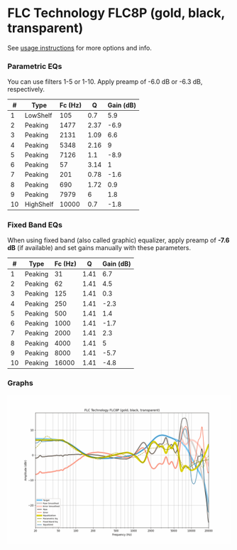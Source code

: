 # FLC Technology FLC8P (gold, black, transparent)
See [usage instructions](https://github.com/jaakkopasanen/AutoEq#usage) for more options and info.

### Parametric EQs
You can use filters 1-5 or 1-10. Apply preamp of -6.0 dB or -6.3 dB, respectively.

|   # | Type      |   Fc (Hz) |    Q |   Gain (dB) |
|-----|-----------|-----------|------|-------------|
|   1 | LowShelf  |       105 | 0.7  |         5.9 |
|   2 | Peaking   |      1477 | 2.37 |        -6.9 |
|   3 | Peaking   |      2131 | 1.09 |         6.6 |
|   4 | Peaking   |      5348 | 2.16 |         9   |
|   5 | Peaking   |      7126 | 1.1  |        -8.9 |
|   6 | Peaking   |        57 | 3.14 |         1   |
|   7 | Peaking   |       201 | 0.78 |        -1.6 |
|   8 | Peaking   |       690 | 1.72 |         0.9 |
|   9 | Peaking   |      7979 | 6    |         1.8 |
|  10 | HighShelf |     10000 | 0.7  |        -1.8 |

### Fixed Band EQs
When using fixed band (also called graphic) equalizer, apply preamp of **-7.6 dB** (if available) and set gains manually with these parameters.

|   # | Type    |   Fc (Hz) |    Q |   Gain (dB) |
|-----|---------|-----------|------|-------------|
|   1 | Peaking |        31 | 1.41 |         6.7 |
|   2 | Peaking |        62 | 1.41 |         4.5 |
|   3 | Peaking |       125 | 1.41 |         0.3 |
|   4 | Peaking |       250 | 1.41 |        -2.3 |
|   5 | Peaking |       500 | 1.41 |         1.4 |
|   6 | Peaking |      1000 | 1.41 |        -1.7 |
|   7 | Peaking |      2000 | 1.41 |         2.3 |
|   8 | Peaking |      4000 | 1.41 |         5   |
|   9 | Peaking |      8000 | 1.41 |        -5.7 |
|  10 | Peaking |     16000 | 1.41 |        -4.8 |

### Graphs
![](./FLC%20Technology%20FLC8P%20(gold,%20black,%20transparent).png)

